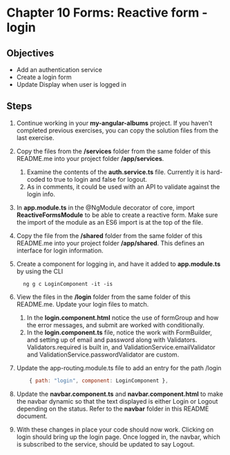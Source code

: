 # Chapter 10 Forms: Reactive form - login

## Objectives

- Add an authentication service
- Create a login form
- Update Display when user is logged in 

## Steps

1. Continue working in your **my-angular-albums** project. If you haven't completed previous exercises, you can copy the solution files from the last exercise.

1. Copy the files from the **/services** folder from the same folder of this README.me into your project folder **/app/services**.
   1. Examine the contents of the **auth.service.ts** file. Currently it is hard-coded to true to login and false for logout.
   2. As in comments, it could be used with an API to validate against the login info.

1. In **app.module.ts** in the @NgModule decorator of core, import **ReactiveFormsModule** to be able to create a reactive form. Make sure the import of the module as an ES6 import is at the top of the file.

1. Copy the file from the **/shared** folder from the same folder of this README.me into your project folder **/app/shared**.   This defines an interface for login information.

1. Create a component for logging in, and have it added to **app.module.ts** by using the CLI

    ```command
      ng g c LoginComponent -it -is
    ```

1. View the files in the **/login** folder from the same folder of this README.me. Update your login files to match. 
    1. In the **login.component.html** notice the use of formGroup and how the error messages, and submit are worked with conditionally.
    2. In the **login.component.ts** file, notice the work with FormBuilder, and setting up of email and password along with Validators. Validators.required is built in, and ValidationService.emailValidator and ValidationService.passwordValidator are custom. 

1. Update the app-routing.module.ts file to add an entry for the path /login  

      ```javascript
          { path: "login", component: LoginComponent },
      ```

1. Update the **navbar.component.ts** and **navbar.component.html** to make the navbar dynamic so that the text displayed is either Login or Logout depending on the status. Refer to the **navbar** folder in this README document.

1. With these changes in place your code should now work. Clicking on login should bring up the login page. Once logged in, the navbar, which is subscribed to the service, should be updated to say Logout.